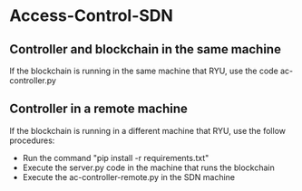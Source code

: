 # Access-Control-SDN

## Controller and blockchain in the same machine

If the blockchain is running in the same machine that RYU, use the code ac-controller.py

## Controller in a remote machine

If the blockchain is running in a different machine that RYU, use the follow procedures:
* Run the command "pip install -r requirements.txt"
* Execute the server.py code in the machine that runs the blockchain
* Execute the ac-controller-remote.py in the SDN machine
